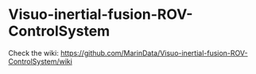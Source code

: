 # Visuo-inertial-fusion-ROV-ControlSystem

Check the wiki: https://github.com/MarinData/Visuo-inertial-fusion-ROV-ControlSystem/wiki
